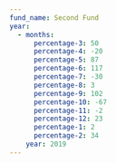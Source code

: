 ```yaml
---
fund_name: Second Fund
year:
  - months:
      percentage-3: 50
      percentage-4: -20
      percentage-5: 87
      percentage-6: 117
      percentage-7: -30
      percentage-8: 3
      percentage-9: 102
      percentage-10: -67
      percentage-11: -2
      percentage-12: 23
      percentage-1: 2
      percentage-2: 34
    year: 2019
---
```

